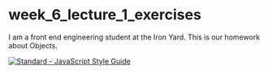 # week_6_lecture_1_exercises
I am a front end engineering student at the Iron Yard. This is our homework about Objects.

[![Standard - JavaScript Style Guide](https://cdn.rawgit.com/feross/standard/master/badge.svg)](https://github.com/feross/standard)

